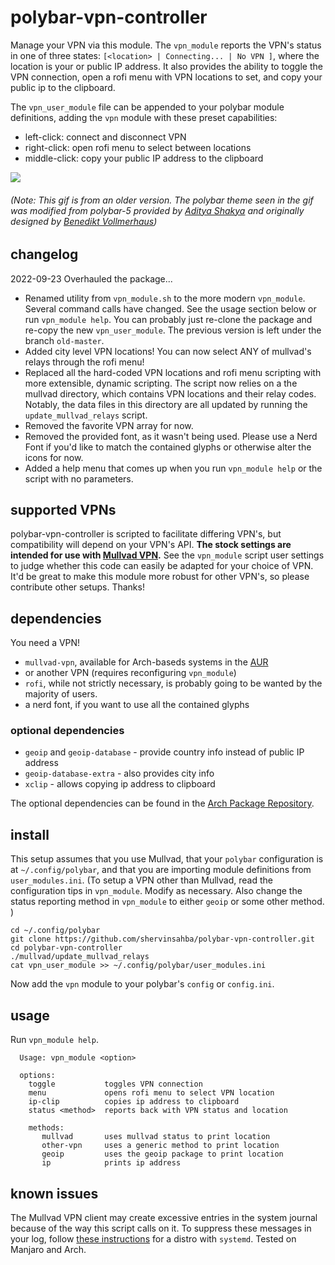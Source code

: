 # polybar-vpn-controller

Manage your VPN via this module. The `vpn_module` reports the VPN's status in one of three states: `[<location> | Connecting... | No VPN ]`, where the location is your <city> <country> or public IP address. It also provides the ability to toggle the VPN connection, open a rofi menu with VPN locations to set, and copy your public ip to the clipboard.

The `vpn_user_module` file can be appended to your polybar module definitions, adding the `vpn` module with these preset capabilities:
- left-click: connect and disconnect VPN
- right-click: open rofi menu to select between locations
- middle-click: copy your public IP address to the clipboard

![](vpn-module-demo.gif)

###### (Note: This gif is from an older version. The polybar theme seen in the gif was modified from polybar-5 provided by [Aditya Shakya](https://github.com/adi1090x/polybar-themes) and originally designed by [Benedikt Vollmerhaus](https://gitlab.com/BVollmerhaus))

## changelog
2022-09-23 Overhauled the package...
 - Renamed  utility from `vpn_module.sh` to the more modern `vpn_module`. Several command calls have changed. See the usage section below or run `vpn_module help`. You can probably just re-clone the package and re-copy the new `vpn_user_module`. The previous version is left under the branch `old-master`.
 - Added city level VPN locations! You can now select ANY of mullvad's relays through the rofi menu!
 - Replaced all the hard-coded VPN locations and rofi menu scripting with more extensible, dynamic scripting. The script now relies on a the mullvad directory, which contains VPN locations and their relay codes. Notably, the data files in this directory are all updated by running the `update_mullvad_relays` script.
 - Removed the favorite VPN array for now.
 - Removed the provided font, as it wasn't being used. Please use a Nerd Font if you'd like to match the contained glyphs or otherwise alter the icons for now.
 - Added a help menu that comes up when you run `vpn_module help` or the script with no parameters.

## supported VPNs
polybar-vpn-controller is scripted to facilitate differing VPN's, but compatibility will depend on your VPN's API. **The stock settings are intended for use with [Mullvad VPN](https://mullvad.net).** See the `vpn_module` script user settings to judge whether this code can easily be adapted for your choice of VPN. It'd be great to make this module more robust for other VPN's, so please contribute other setups. Thanks!

## dependencies
You need a VPN! 
- `mullvad-vpn`, available for Arch-baseds systems in the [AUR](https://aur.archlinux.org/packages/mullvad-vpn/)
- or another VPN (requires reconfiguring `vpn_module`)
- `rofi`, while not strictly necessary, is probably going to be wanted by the majority of users.
- a nerd font, if you want to use all the contained glyphs

### optional dependencies
- `geoip` and `geoip-database` - provide country info instead of public IP address
- `geoip-database-extra`  - also provides city info
- `xclip`                 - allows copying ip address to clipboard

The optional dependencies can be found in the [Arch Package Repository](https://www.archlinux.org/packages/).

## install

This setup assumes that you use Mullvad, that your `polybar` configuration is at `~/.config/polybar`, and that you are importing module definitions from `user_modules.ini`. (To setup a VPN other than Mullvad, read the configuration tips in `vpn_module`. Modify as necessary. Also change the status reporting method in `vpn_module` to either `geoip` or some other method. )

```
cd ~/.config/polybar
git clone https://github.com/shervinsahba/polybar-vpn-controller.git
cd polybar-vpn-controller
./mullvad/update_mullvad_relays
cat vpn_user_module >> ~/.config/polybar/user_modules.ini
```

Now add the `vpn` module to your polybar's `config` or `config.ini`.

## usage
Run `vpn_module help`.
```
  Usage: vpn_module <option>

  options: 
    toggle           toggles VPN connection
    menu             opens rofi menu to select VPN location
    ip-clip          copies ip address to clipboard
    status <method>  reports back with VPN status and location

    methods:
       mullvad       uses mullvad status to print location
       other-vpn     uses a generic method to print location
       geoip         uses the geoip package to print location
       ip            prints ip address
```


## known issues

The Mullvad VPN client may create excessive entries in the system journal because of the way this script calls on it. To suppress these messages in your log, follow [these instructions](https://github.com/shervinsahba/polybar-vpn-controller/issues/6#issuecomment-669652829) for a distro with `systemd`. Tested on Manjaro and Arch.
